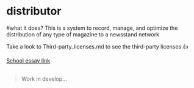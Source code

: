 # distributor

#what it does?
This is a system to record, manage, and optimize the distribution of any type of magazine to a newsstand network

Take a look to Third-party_licenses.md to see the third-party licenses :+1:

[School essay link](http://tesine.marconirovereto.it/dettagli.html?2016.5BI.9)
<br /><br />
>Work in develop...
